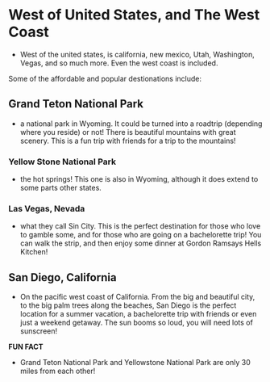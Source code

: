 # West of United States, and The West Coast


- West of the united states, is california, new mexico, Utah, Washington, Vegas, and so much more. Even the west coast is included. 

Some of the affordable and popular destionations include: 

## **Grand Teton National Park** 

- a national park in Wyoming. It could be turned into a roadtrip (depending where you reside) or not! There is beautiful mountains with great scenery. This is a fun trip with friends for a trip to the mountains! 
### **Yellow Stone National Park** 

- the hot springs! This one is also in Wyoming, although it does extend to some parts other states. 

 ### **Las Vegas, Nevada**
  
  - what they call Sin City. This is the perfect destination for those who love to gamble some, and for those who are going on a bachelorette trip! You can walk the strip, and then enjoy some dinner at Gordon Ramsays Hells Kitchen!

 ## **San Diego, California**
 
- On the pacific west coast of California. From the big and beautiful city, to the big palm trees along the beaches, San Diego is the perfect location for a summer vacation, a bachelorette trip with friends or even just a weekend getaway. The sun booms so loud, you will need lots of sunscreen!


**FUN FACT**

- Grand Teton National Park and Yellowstone National Park are only 30 miles from each other!

